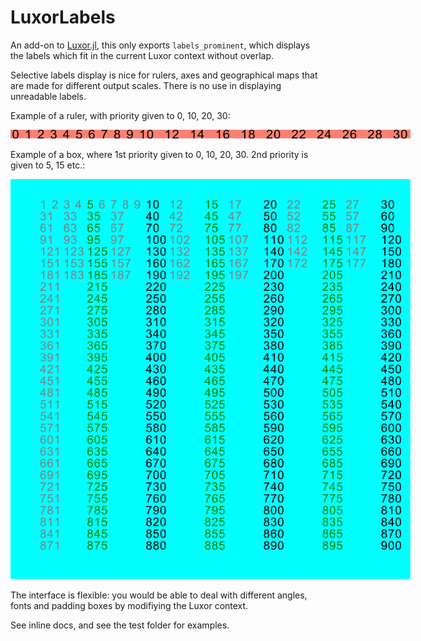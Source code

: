 # LuxorLabels
An add-on to [Luxor.jl](https://github.com/JuliaGraphics/Luxor.jl), this only exports `labels_prominent`, which displays the labels which fit in the current Luxor context without overlap.

Selective labels display is nice for rulers, axes and geographical maps that are made for different output scales. There is no use in displaying unreadable labels.

Example of a ruler, with priority given to 0, 10, 20, 30:

<img src="test/test_line_1.svg" alt = "spaces" style="display: inline-block; margin: 0 auto; max-width: 640px">

Example of a box, where 1st priority given to 0, 10, 20, 30. 2nd priority is given to 5, 15 etc.:

<img src="test/test_box.svg" alt = "spaces" style="display: inline-block; margin: 0 auto; max-width: 640px">

The interface is flexible: you would be able to deal with different angles, fonts and padding boxes by modifiying the Luxor context.

 See inline docs, and see the test folder for examples.
